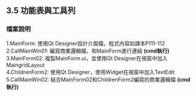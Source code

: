 ## 3.5 功能表與工具列
### 檔案說明
1.MainForm: 使用Qt Designer設計介面檔，程式內容如課本P111-112  
2.CallMainWin01: 編寫商業邏輯檔，和MainForm進行連結 **(cmd執行)**  
3.MainForm02: 複製MainForm.ui，並使用Qt Designer在視窗中加入MaingridLayout  
4.ChildrenForm2: 使用Qt Designer，使用Widget在視窗中加入TextEdit  
5.CallMainWin02: 結合MainForm02和ChildrenForm2編寫的商業邏輯檔 **(cmd執行)**
